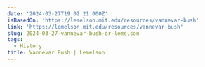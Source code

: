 ```yaml
---
date: '2024-03-27T19:02:21.000Z'
isBasedOn: 'https://lemelson.mit.edu/resources/vannevar-bush'
link: 'https://lemelson.mit.edu/resources/vannevar-bush'
slug: 2024-03-27-vannevar-bush-or-lemelson
tags:
  - History
title: Vannevar Bush | Lemelson
---
```


